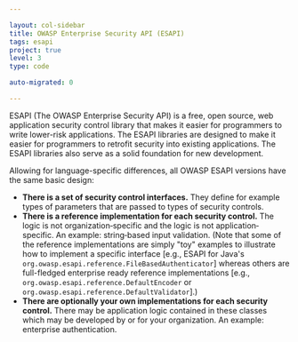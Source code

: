 ```yaml
---

layout: col-sidebar
title: OWASP Enterprise Security API (ESAPI)
tags: esapi
project: true
level: 3
type: code

auto-migrated: 0

---
```

ESAPI (The OWASP Enterprise Security API) is a free, open source, web application security control library that makes it easier for programmers to write lower-risk applications. The ESAPI libraries are designed to make it easier for programmers to retrofit security into existing applications. The ESAPI libraries also serve as a solid foundation for new development.

Allowing for language-specific differences, all OWASP ESAPI versions have the same basic design:

* <strong>There is a set of security control interfaces.</strong> They define for example types of parameters that are passed to types of security controls.
* <strong>There is a reference implementation for each security control.</strong> The logic is not organization‐specific and the logic is not application‐specific. An example: string‐based input validation. (Note that some of the reference implementations are simply "toy" examples to illustrate how to implement a specific interface [e.g., ESAPI for Java's <code>org.owasp.esapi.reference.FileBasedAuthenticator</code>] whereas others are full-fledged enterprise ready reference implementations [e.g., <code>org.owasp.esapi.reference.DefaultEncoder</code> or <code>org.owasp.esapi.reference.DefaultValidator</code>].)
* <strong>There are optionally your own implementations for each security control.</strong> There may be application logic contained in these classes which may be developed by or for your organization. An example: enterprise authentication.
